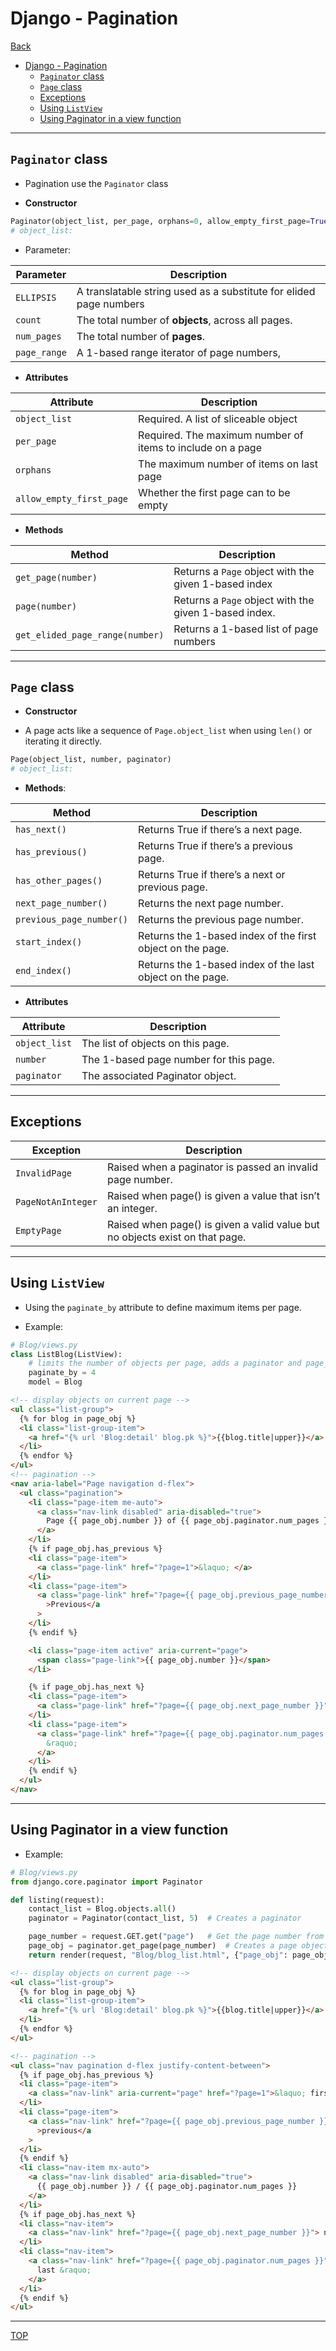 # Django - Pagination

[Back](../index.md)

- [Django - Pagination](#django---pagination)
  - [`Paginator` class](#paginator-class)
  - [`Page` class](#page-class)
  - [Exceptions](#exceptions)
  - [Using `ListView`](#using-listview)
  - [Using Paginator in a view function](#using-paginator-in-a-view-function)

---

## `Paginator` class

- Pagination use the `Paginator` class

- **Constructor**

```py
Paginator(object_list, per_page, orphans=0, allow_empty_first_page=True)
# object_list: 
```

- Parameter:

| Parameter    | Description                                                        |
| ------------ | ------------------------------------------------------------------ |
| `ELLIPSIS`   | A translatable string used as a substitute for elided page numbers |
| `count`      | The total number of **objects**, across all pages.                 |
| `num_pages`  | The total number of **pages**.                                     |
| `page_range` | A 1-based range iterator of page numbers,                          |


- **Attributes**

| Attribute                | Description                                                |
| ------------------------ | ---------------------------------------------------------- |
| `object_list`            | Required. A list of sliceable object                       |
| `per_page`               | Required. The maximum number of items to include on a page |
| `orphans`                | The maximum number of items on last page                   |
| `allow_empty_first_page` | Whether the first page can to be empty                     |

- **Methods**

| Method                          | Description                                           |
| ------------------------------- | ----------------------------------------------------- |
| `get_page(number)`              | Returns a `Page` object with the given 1-based index  |
| `page(number)`                  | Returns a `Page` object with the given 1-based index. |
| `get_elided_page_range(number)` | Returns a 1-based list of page numbers                |

---

## `Page` class

- **Constructor**

- A page acts like a sequence of `Page.object_list` when using `len()` or iterating it directly.

```py
Page(object_list, number, paginator)
# object_list: 
```

- **Methods**:

| Method                   | Description                                                |
| ------------------------ | ---------------------------------------------------------- |
| `has_next()`             | Returns True if there’s a next page.                       |
| `has_previous()`         | Returns True if there’s a previous page.                   |
| `has_other_pages()`      | Returns True if there’s a next or previous page.           |
| `next_page_number()`     | Returns the next page number.                              |
| `previous_page_number()` | Returns the previous page number.                          |
| `start_index()`          | Returns the 1-based index of the first object on the page. |
| `end_index()`            | Returns the 1-based index of the last object on the page.  |

- **Attributes**

| Attribute     | Description                            |
| ------------- | -------------------------------------- |
| `object_list` | The list of objects on this page.      |
| `number`      | The 1-based page number for this page. |
| `paginator`   | The associated Paginator object.       |

---

## Exceptions

| Exception          | Description                                                                  |
| ------------------ | ---------------------------------------------------------------------------- |
| `InvalidPage`      | Raised when a paginator is passed an invalid page number.                    |
| `PageNotAnInteger` | Raised when page() is given a value that isn’t an integer.                   |
| `EmptyPage`        | Raised when page() is given a valid value but no objects exist on that page. |

---

## Using `ListView`

- Using the `paginate_by` attribute to define maximum items per page.

- Example:


```py
# Blog/views.py
class ListBlog(ListView):
    # limits the number of objects per page, adds a paginator and page_obj to the context.
    paginate_by = 4
    model = Blog
```

```html
<!-- display objects on current page -->
<ul class="list-group">
  {% for blog in page_obj %}
  <li class="list-group-item">
    <a href="{% url 'Blog:detail' blog.pk %}">{{blog.title|upper}}</a>
  </li>
  {% endfor %}
</ul>
<!-- pagination -->
<nav aria-label="Page navigation d-flex">
  <ul class="pagination">
    <li class="page-item me-auto">
      <a class="nav-link disabled" aria-disabled="true">
        Page {{ page_obj.number }} of {{ page_obj.paginator.num_pages }}
      </a>
    </li>
    {% if page_obj.has_previous %}
    <li class="page-item">
      <a class="page-link" href="?page=1">&laquo; </a>
    </li>
    <li class="page-item">
      <a class="page-link" href="?page={{ page_obj.previous_page_number }}"
        >Previous</a
      >
    </li>
    {% endif %}

    <li class="page-item active" aria-current="page">
      <span class="page-link">{{ page_obj.number }}</span>
    </li>

    {% if page_obj.has_next %}
    <li class="page-item">
      <a class="page-link" href="?page={{ page_obj.next_page_number }}">Next</a>
    </li>
    <li class="page-item">
      <a class="page-link" href="?page={{ page_obj.paginator.num_pages }}">
        &raquo;
      </a>
    </li>
    {% endif %}
  </ul>
</nav>

```

---

## Using Paginator in a view function

- Example:

```py
# Blog/views.py
from django.core.paginator import Paginator

def listing(request):
    contact_list = Blog.objects.all()
    paginator = Paginator(contact_list, 5)  # Creates a paginator

    page_number = request.GET.get("page")   # Get the page number from request
    page_obj = paginator.get_page(page_number)  # Creates a page object
    return render(request, "Blog/blog_list.html", {"page_obj": page_obj}) # return the page object
```

```html
<!-- display objects on current page -->
<ul class="list-group">
  {% for blog in page_obj %}
  <li class="list-group-item">
    <a href="{% url 'Blog:detail' blog.pk %}">{{blog.title|upper}}</a>
  </li>
  {% endfor %}
</ul>

<!-- pagination -->
<ul class="nav pagination d-flex justify-content-between">
  {% if page_obj.has_previous %}
  <li class="page-item">
    <a class="nav-link" aria-current="page" href="?page=1">&laquo; first</a>
  </li>
  <li class="page-item">
    <a class="nav-link" href="?page={{ page_obj.previous_page_number }}"
      >previous</a
    >
  </li>
  {% endif %}
  <li class="nav-item mx-auto">
    <a class="nav-link disabled" aria-disabled="true">
      {{ page_obj.number }} / {{ page_obj.paginator.num_pages }}
    </a>
  </li>
  {% if page_obj.has_next %}
  <li class="nav-item">
    <a class="nav-link" href="?page={{ page_obj.next_page_number }}"> next </a>
  </li>
  <li class="nav-item">
    <a class="nav-link" href="?page={{ page_obj.paginator.num_pages }}">
      last &raquo;
    </a>
  </li>
  {% endif %}
</ul>

```



---

[TOP](#django---pagination)

